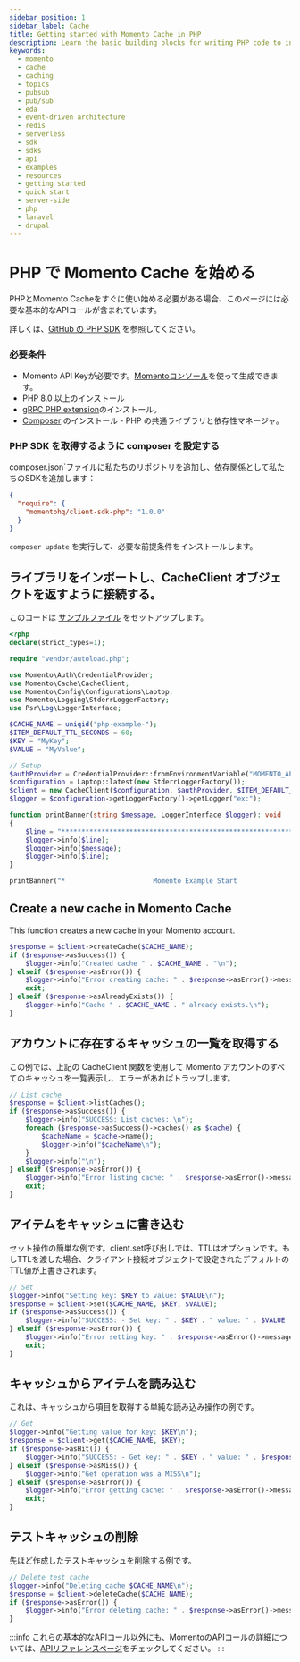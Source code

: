```yaml
---
sidebar_position: 1
sidebar_label: Cache
title: Getting started with Momento Cache in PHP
description: Learn the basic building blocks for writing PHP code to interact with Momento Cache.
keywords:
  - momento
  - cache
  - caching
  - topics
  - pubsub
  - pub/sub
  - eda
  - event-driven architecture
  - redis
  - serverless
  - sdk
  - sdks
  - api
  - examples
  - resources
  - getting started
  - quick start
  - server-side
  - php
  - laravel
  - drupal
---
```


# PHP で Momento Cache を始める

PHPとMomento Cacheをすぐに使い始める必要がある場合、このページには必要な基本的なAPIコールが含まれています。

詳しくは、[GitHub の PHP SDK](https://github.com/momentohq/client-sdk-php) を参照してください。

### 必要条件

* Momento API Keyが必要です。[Momentoコンソール](https://console.gomomento.com/)を使って生成できます。
* PHP 8.0 以上のインストール
* [gRPC PHP extension](https://github.com/grpc/grpc/blob/v1.46.3/src/php/README.md)のインストール。
* [Composer](https://getcomposer.org/doc/00-intro.md) のインストール - PHP の共通ライブラリと依存性マネージャ。

### PHP SDK を取得するように composer を設定する

composer.json`ファイルに私たちのリポジトリを追加し、依存関係として私たちのSDKを追加します：

```json
{
  "require": {
    "momentohq/client-sdk-php": "1.0.0"
  }
}
```

`composer update` を実行して、必要な前提条件をインストールします。

## ライブラリをインポートし、CacheClient オブジェクトを返すように接続する。

このコードは [サンプルファイル](https://github.com/momentohq/client-sdk-php/blob/main/examples/example.php) をセットアップします。

```php
<?php
declare(strict_types=1);

require "vendor/autoload.php";

use Momento\Auth\CredentialProvider;
use Momento\Cache\CacheClient;
use Momento\Config\Configurations\Laptop;
use Momento\Logging\StderrLoggerFactory;
use Psr\Log\LoggerInterface;

$CACHE_NAME = uniqid("php-example-");
$ITEM_DEFAULT_TTL_SECONDS = 60;
$KEY = "MyKey";
$VALUE = "MyValue";

// Setup
$authProvider = CredentialProvider::fromEnvironmentVariable("MOMENTO_API_KEY");
$configuration = Laptop::latest(new StderrLoggerFactory());
$client = new CacheClient($configuration, $authProvider, $ITEM_DEFAULT_TTL_SECONDS);
$logger = $configuration->getLoggerFactory()->getLogger("ex:");

function printBanner(string $message, LoggerInterface $logger): void
{
    $line = "******************************************************************";
    $logger->info($line);
    $logger->info($message);
    $logger->info($line);
}

printBanner("*                      Momento Example Start                     *", $logger);
```

## Create a new cache in Momento Cache
This function creates a new cache in your Momento account.

```php
$response = $client->createCache($CACHE_NAME);
if ($response->asSuccess()) {
    $logger->info("Created cache " . $CACHE_NAME . "\n");
} elseif ($response->asError()) {
    $logger->info("Error creating cache: " . $response->asError()->message() . "\n");
    exit;
} elseif ($response->asAlreadyExists()) {
    $logger->info("Cache " . $CACHE_NAME . " already exists.\n");
}
```

## アカウントに存在するキャッシュの一覧を取得する
この例では、上記の CacheClient 関数を使用して Momento アカウントのすべてのキャッシュを一覧表示し、エラーがあればトラップします。

```php
// List cache
$response = $client->listCaches();
if ($response->asSuccess()) {
    $logger->info("SUCCESS: List caches: \n");
    foreach ($response->asSuccess()->caches() as $cache) {
        $cacheName = $cache->name();
        $logger->info("$cacheName\n");
    }
    $logger->info("\n");
} elseif ($response->asError()) {
    $logger->info("Error listing cache: " . $response->asError()->message() . "\n");
    exit;
}
```

## アイテムをキャッシュに書き込む
セット操作の簡単な例です。client.set呼び出しでは、TTLはオプションです。もしTTLを渡した場合、クライアント接続オブジェクトで設定されたデフォルトのTTL値が上書きされます。

```php
// Set
$logger->info("Setting key: $KEY to value: $VALUE\n");
$response = $client->set($CACHE_NAME, $KEY, $VALUE);
if ($response->asSuccess()) {
    $logger->info("SUCCESS: - Set key: " . $KEY . " value: " . $VALUE . " cache: " . $CACHE_NAME . "\n");
} elseif ($response->asError()) {
    $logger->info("Error setting key: " . $response->asError()->message() . "\n");
    exit;
}
```

## キャッシュからアイテムを読み込む
これは、キャッシュから項目を取得する単純な読み込み操作の例です。

```php
// Get
$logger->info("Getting value for key: $KEY\n");
$response = $client->get($CACHE_NAME, $KEY);
if ($response->asHit()) {
    $logger->info("SUCCESS: - Get key: " . $KEY . " value: " . $response->asHit()->valueString() . " cache: " . $CACHE_NAME . "\n");
} elseif ($response->asMiss()) {
    $logger->info("Get operation was a MISS\n");
} elseif ($response->asError()) {
    $logger->info("Error getting cache: " . $response->asError()->message() . "\n");
    exit;
}
```

## テストキャッシュの削除
先ほど作成したテストキャッシュを削除する例です。

```php
// Delete test cache
$logger->info("Deleting cache $CACHE_NAME\n");
$response = $client->deleteCache($CACHE_NAME);
if ($response->asError()) {
    $logger->info("Error deleting cache: " . $response->asError()->message() . "\n");
}
```

:::info
これらの基本的なAPIコール以外にも、MomentoのAPIコールの詳細については、[APIリファレンスページ](/cache/develop/api-reference/index.mdx)をチェックしてください。
:::
